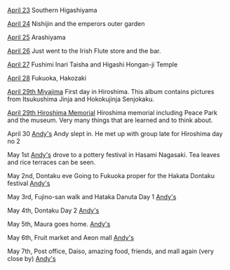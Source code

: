 [April 23](https://photos.app.goo.gl/7vZ4uwDAXofDQjR66)
Southern Higashiyama

[April 24](https://photos.app.goo.gl/rfEESDRfsosN3k3o6)
Nishijin and the emperors outer garden

[April 25](https://photos.app.goo.gl/zdByFFZY8HwT2rha9)
Arashiyama

[April 26](https://photos.app.goo.gl/AX9mHJeLczjf1cSTA)
Just went to the Irish Flute store and the bar.

[April 27](https://photos.app.goo.gl/gkpmMgmTcFBaNuc18)
Fushimi Inari Taisha and Higashi Hongan-ji Temple

[April 28](https://photos.app.goo.gl/tLEK5ThCD3v6U64q9)
Fukuoka, Hakozaki

[April 29th Miyajima](https://photos.app.goo.gl/YhJbcQePYk9Tf8ct7)
First day in Hiroshima.  This album contains pictures from Itsukushima Jinja and Hokokujinja Senjokaku.

[April 29th Hiroshima Memorial](https://photos.app.goo.gl/zcf628aeaK1zXp9s6)
Hiroshima memorial including Peace Park and the museum.  Very many things that are learned and to think about.

April 30
[Andy's](https://photos.app.goo.gl/CCK6CatCL8zvdh576)
Andy slept in.  He met up with group late for Hiroshima day no 2

May 1st
[Andy's](https://photos.app.goo.gl/5eLJHY5R59Sb1XZx5)
drove to a pottery festival in Hasami Nagasaki.  Tea leaves and rice terraces can be seen.

May 2nd, Dontaku eve
Going to Fukuoka proper for the Hakata Dontaku festival
[Andy's](https://photos.app.goo.gl/ap1U1NjsmWh6VTQ5A)

May 3rd, Fujino-san walk and Hataka Danuta Day 1
[Andy's](https://photos.app.goo.gl/dfVfhFxUbC3TtqBAA)

May 4th, Dontaku Day 2
[Andy's](https://photos.app.goo.gl/E4wcApnrFYkC69Yd8)

May 5th, Maura goes home.
[Andy's](https://photos.app.goo.gl/4Y21cXP6szdhoEgx7)

May 6th, Fruit market and Aeon mall
[Andy's](https://photos.app.goo.gl/n8xwt1xUZzcLmfPA7)

May 7th, Post office, Daiso, amazing food, friends, and mall again (very close by)
[Andy's](https://photos.app.goo.gl/Jfh2QXRHKrXxdomw9)
